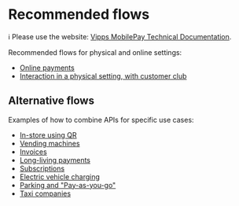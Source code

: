 <!-- START_METADATA
---
title: Vipps MobilePay Recommended flows
sidebar_label: Overview
sidebar_position: 1
hide_table_of_contents: true
pagination_next: null
pagination_prev: null
---
END_METADATA -->

# Recommended flows

<!-- START_COMMENT -->
ℹ️ Please use the website:
[Vipps MobilePay Technical Documentation](https://developer.vippsmobilepay.com/docs/vipps-solutions/).
<!-- END_COMMENT -->

Recommended flows for physical and online settings:

* [Online payments](./online/README.md)
* [Interaction in a physical setting, with customer club](./loyalty-in-pos/README.md)

## Alternative flows

Examples of how to combine APIs for specific use cases:

* [In-store using QR](./static-qr-at-pos/README.md)
* [Vending machines](./vending-machines/README.md)
* [Invoices](./invoice-through-epayments/README.md)
* [Long-living payments](./long-expiry-time-for-payments-to-merchants/README.md)
* [Subscriptions](./recurring-and-login/README.md)
* [Electric vehicle charging](./ev-charging/README.md)
* [Parking and "Pay-as-you-go"](./parking/README.md)
* [Taxi companies](./taxi-companies/README.md)
